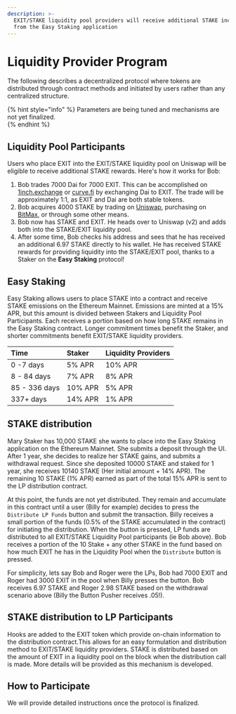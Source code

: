 ```yaml
---
description: >-
  EXIT/STAKE liquidity pool providers will receive additional STAKE incentives
  from the Easy Staking application
---
```


# Liquidity Provider Program

The following describes a decentralized protocol where tokens are distributed through contract methods and initiated by users rather than any centralized structure.

{% hint style="info" %}
Parameters are being tuned and mechanisms are not yet finalized.  
{% endhint %}

## Liquidity Pool Participants

Users who place EXIT into the EXIT/STAKE liquidity pool on Uniswap will be eligible to receive additional STAKE rewards. Here's how it works for Bob:

1. Bob trades 7000 Dai for 7000 EXIT. This can be accomplished on [1inch.exchange](https://1inch.exchange/#/) or [curve.fi](https://www.curve.fi/) by exchanging Dai to EXIT.  The trade will be approximately 1:1, as EXIT and Dai are both stable tokens. 
2. Bob acquires 4000 STAKE by trading on [Uniswap](https://uniswap.exchange/swap), purchasing on [BitMax](https://bitmax.io/), or through some other means. 
3. Bob now has STAKE and EXIT.  He heads over to Uniswap \(v2\) and adds both into the STAKE/EXIT liquidity pool. 
4. After some time, Bob checks his address and sees that he has received an additional 6.97 STAKE directly to his wallet. He has received STAKE rewards for providing liquidity into the STAKE/EXIT pool, thanks to a Staker on the **Easy Staking** protocol!

## Easy Staking

Easy Staking allows users to place STAKE into a contract and receive STAKE  emissions on the Ethereum Mainnet. Emissions are minted at a 15% APR, but this amount is divided between Stakers and Liquidity Pool Participants. Each receives a portion based on how long STAKE remains in the Easy Staking contract. Longer commitment times benefit the Staker, and shorter commitments benefit EXIT/STAKE liquidity providers. 

| Time | Staker | Liquidity Providers |
| :--- | :--- | :--- |
| 0 -7 days | 5% APR | 10% APR |
| 8 - 84 days | 7% APR | 8% APR |
| 85 - 336 days | 10% APR | 5% APR |
| 337+ days | 14% APR | 1% APR |

## STAKE distribution

Mary Staker has 10,000 STAKE she wants to place into the Easy Staking application on the Ethereum Mainnet. She submits a deposit through the UI. After 1 year, she decides to realize her STAKE gains, and submits a withdrawal request.  Since she deposited 10000 STAKE and staked for 1 year,  she receives 10140 STAKE \(Her initial amount + 14% APR\).  The remaining 10 STAKE \(1% APR\) earned as part of the total 15% APR is sent to the LP distribution contract.

At this point, the funds are not yet distributed. They remain and accumulate in this contract until a user \(Billy for example\) decides to press the `Distribute LP Funds` button and submit the transaction. Billy receives a small portion of the funds \(0.5% of the STAKE accumulated in the contract\) for initiating the distribution. When the button is pressed, LP funds are distributed to all EXIT/STAKE Liquidity Pool participants \(ie Bob above\). Bob receives a portion of the 10 Stake + any other STAKE in the fund based on how much EXIT he has in the Liquidity Pool when the `Distribute` button is pressed. 

For simplicity, lets say Bob and Roger were the LPs, Bob had 7000 EXIT and Roger had 3000 EXIT in the pool when Billy presses the button. Bob receives 6.97 STAKE and Roger 2.98 STAKE based on the withdrawal scenario above \(Billy the Button Pusher receives .05!\).

## STAKE distribution to LP Participants

Hooks are added to the EXIT token which provide on-chain information to the distribution contract.This allows for an easy formulation and distribution method to EXIT/STAKE liquidity providers. STAKE is distributed based on the amount of EXIT in a liquidity pool on the block when the distribution call is made. More details will be provided as this mechanism is developed.

## How to Participate

We will provide detailed instructions once the protocol is finalized. 







